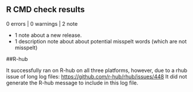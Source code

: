## R CMD check results

0 errors | 0 warnings | 2 note

* 1 note about a new release.
* 1 description note about about potential misspelt words (which are not misspelt)

##R-hub

It successfully ran on R-hub on all three platforms, however, due to a rhub issue of long log files:
https://github.com/r-hub/rhub/issues/448
It did not generate the R-hub message to include in this log file.


